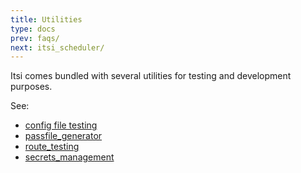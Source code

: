 ```yaml
---
title: Utilities
type: docs
prev: faqs/
next: itsi_scheduler/
---
```

Itsi comes bundled with several utilities for testing and development purposes.

See:
* [config file testing](/utilities/config_file_testing)
* [passfile_generator](/utilities/passfile_generator)
* [route_testing](/utilities/route_testing)
* [secrets_management](/utilities/secrets_management)
